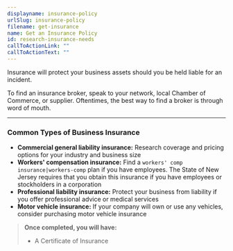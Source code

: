```yaml
---
displayname: insurance-policy
urlSlug: insurance-policy
filename: get-insurance
name: Get an Insurance Policy
id: research-insurance-needs
callToActionLink: ""
callToActionText: ""
---
```


Insurance will protect your business assets should you be held liable for an incident.

To find an insurance broker, speak to your network, local Chamber of Commerce, or supplier. Oftentimes, the best way to find a broker is through word of mouth.

---

### Common Types of Business Insurance

- **Commercial general liability insurance:** Research coverage and pricing options for your industry and business size
- **Workers' compensation insurance:** Find a `workers' comp insurance|workers-comp` plan if you have employees. The State of New Jersey requires that you obtain this insurance if you have employees or stockholders in a corporation
- **Professional liability insurance:** Protect your business from liability if you offer professional advice or medical services
- **Motor vehicle insurance:** If your company will own or use any vehicles, consider purchasing motor vehicle insurance

> **Once completed, you will have:**
>
> - A Certificate of Insurance
